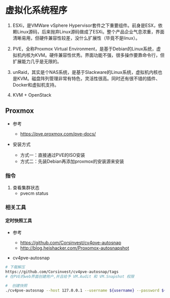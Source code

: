 # 虚拟化系统程序

1. ESXi，是VMWare vSphere Hypervisor套件之下重要组件。前身是ESX，依赖Linux源码，后来抛弃Linux源码做成了ESXi。整个产品企业气息浓重，界面清晰易用，但硬件兼容性较差，没什么扩展性（毕竟不是linux）。

2. PVE，全称Proxmox Virtual Environment，是基于Debian的Linux系统，虚拟机内核为KVM。硬件兼容性优秀。界面功能不强，很多操作要靠命令行，但扩展能力几乎是无限的。

3. unRaid，其实是个NAS系统，是基于Slackware的Linux系统，虚拟机内核也是KVM。磁盘阵列管理非常有特色，灵活性很高。同时还有很不错的插件、Docker和虚拟机支持。

4. KVM + OpenStack

## Proxmox
- 参考
    - https://pve.proxmox.com/pve-docs/

- 安装方式
    - 方式一：直接通过PVE的ISO安装
    - 方式二：先装Debian再添加proxmox的安装源来安装

### 指令
1. 查看集群状态
    - pvecm status

### 相关工具
#### 定时快照工具
- 参考
    - https://github.com/Corsinvest/cv4pve-autosnap
    - http://blog.heishacker.com/Proxomox-autosnapshot

- cv4pve-autosnap
```bash
# 下载解压
https://github.com/Corsinvest/cv4pve-autosnap/tags
# 在PVE的web界面创建用户,并且给予 VM.Audit 和 VM.Snapshot 权限

#  创建快照
./cv4pve-autosnap --host 127.0.0.1 --username ${username} --password ${password} --vmid ${vmid} snap --label 'daily' --keep=7 --state

```
